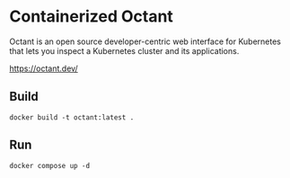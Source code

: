 # Containerized Octant

Octant is an open source developer-centric web interface for Kubernetes that lets you inspect a Kubernetes cluster and its applications.

https://octant.dev/

## Build

```
docker build -t octant:latest .
```

## Run

```
docker compose up -d
```
